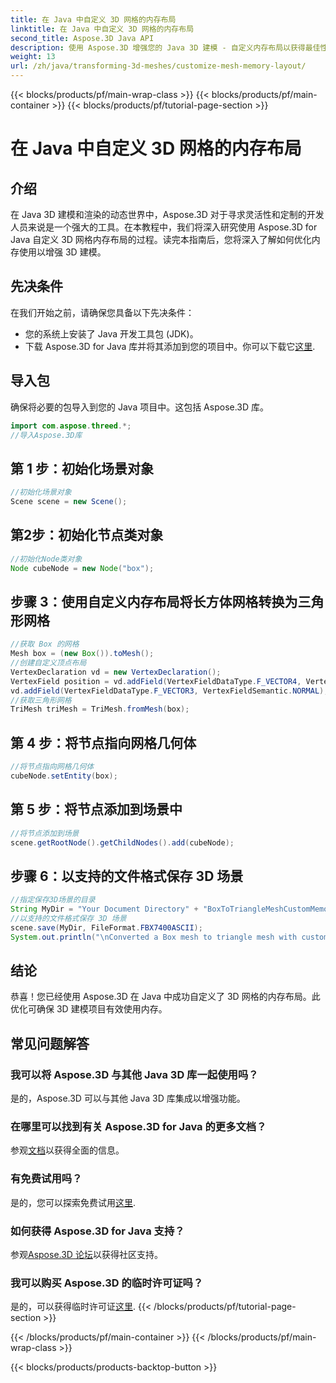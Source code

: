 ```yaml
---
title: 在 Java 中自定义 3D 网格的内存布局
linktitle: 在 Java 中自定义 3D 网格的内存布局
second_title: Aspose.3D Java API
description: 使用 Aspose.3D 增强您的 Java 3D 建模 - 自定义内存布局以获得最佳性能。立即按照我们的分步指南进行操作！
weight: 13
url: /zh/java/transforming-3d-meshes/customize-mesh-memory-layout/
---
```


{{< blocks/products/pf/main-wrap-class >}}
{{< blocks/products/pf/main-container >}}
{{< blocks/products/pf/tutorial-page-section >}}

# 在 Java 中自定义 3D 网格的内存布局

## 介绍
在 Java 3D 建模和渲染的动态世界中，Aspose.3D 对于寻求灵活性和定制的开发人员来说是一个强大的工具。在本教程中，我们将深入研究使用 Aspose.3D for Java 自定义 3D 网格内存布局的过程。读完本指南后，您将深入了解如何优化内存使用以增强 3D 建模。
## 先决条件
在我们开始之前，请确保您具备以下先决条件：
- 您的系统上安装了 Java 开发工具包 (JDK)。
- 下载 Aspose.3D for Java 库并将其添加到您的项目中。你可以下载它[这里](https://releases.aspose.com/3d/java/).
## 导入包
确保将必要的包导入到您的 Java 项目中。这包括 Aspose.3D 库。
```java
import com.aspose.threed.*;
//导入Aspose.3D库
```
## 第 1 步：初始化场景对象
```java
//初始化场景对象
Scene scene = new Scene();
```
## 第2步：初始化节点类对象
```java
//初始化Node类对象
Node cubeNode = new Node("box");
```
## 步骤 3：使用自定义内存布局将长方体网格转换为三角形网格
```java
//获取 Box 的网格
Mesh box = (new Box()).toMesh();
//创建自定义顶点布局
VertexDeclaration vd = new VertexDeclaration();
VertexField position = vd.addField(VertexFieldDataType.F_VECTOR4, VertexFieldSemantic.POSITION);
vd.addField(VertexFieldDataType.F_VECTOR3, VertexFieldSemantic.NORMAL);
//获取三角形网格
TriMesh triMesh = TriMesh.fromMesh(box);
```
## 第 4 步：将节点指向网格几何体
```java
//将节点指向网格几何体
cubeNode.setEntity(box);
```
## 第 5 步：将节点添加到场景中
```java
//将节点添加到场景
scene.getRootNode().getChildNodes().add(cubeNode);
```
## 步骤 6：以支持的文件格式保存 3D 场景
```java
//指定保存3D场景的目录
String MyDir = "Your Document Directory" + "BoxToTriangleMeshCustomMemoryLayoutScene.fbx";
//以支持的文件格式保存 3D 场景
scene.save(MyDir, FileFormat.FBX7400ASCII);
System.out.println("\nConverted a Box mesh to triangle mesh with custom memory layout of the vertex successfully.\nFile saved at " + MyDir);
```
## 结论
恭喜！您已经使用 Aspose.3D 在 Java 中成功自定义了 3D 网格的内存布局。此优化可确保 3D 建模项目有效使用内存。
## 常见问题解答
### 我可以将 Aspose.3D 与其他 Java 3D 库一起使用吗？
是的，Aspose.3D 可以与其他 Java 3D 库集成以增强功能。
### 在哪里可以找到有关 Aspose.3D for Java 的更多文档？
参观[文档](https://reference.aspose.com/3d/java/)以获得全面的信息。
### 有免费试用吗？
是的，您可以探索免费试用[这里](https://releases.aspose.com/).
### 如何获得 Aspose.3D for Java 支持？
参观[Aspose.3D 论坛](https://forum.aspose.com/c/3d/18)以获得社区支持。
### 我可以购买 Aspose.3D 的临时许可证吗？
是的，可以获得临时许可证[这里](https://purchase.aspose.com/temporary-license/).
{{< /blocks/products/pf/tutorial-page-section >}}

{{< /blocks/products/pf/main-container >}}
{{< /blocks/products/pf/main-wrap-class >}}

{{< blocks/products/products-backtop-button >}}
